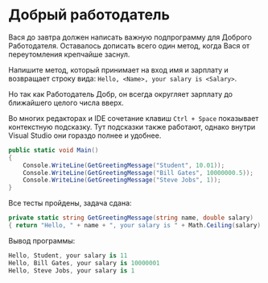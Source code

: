 # Добрый работодатель

Вася до завтра должен написать важную подпрограмму для Доброго Работодателя. Оставалось дописать всего один метод, когда Вася от переутомления крепчайше заснул.

Напишите метод, который принимает на вход имя и зарплату и возвращает строку вида: `Hello, <Name>, your salary is <Salary>`.

Но так как Работодатель Добр, он всегда округляет зарплату до ближайшего целого числа вверх.

Во многих редакторах и IDE сочетание клавиш `Ctrl + Space` показывает контекстную подсказку. Тут подсказки также работают, однако внутри Visual Studio они гораздо полнее и удобнее.

```cs
public static void Main()
{
	Console.WriteLine(GetGreetingMessage("Student", 10.01));
	Console.WriteLine(GetGreetingMessage("Bill Gates", 10000000.5));
	Console.WriteLine(GetGreetingMessage("Steve Jobs", 1));
}
```

Все тесты пройдены, задача сдана:
```cs
private static string GetGreetingMessage(string name, double salary)
{ return "Hello, " + name + ", your salary is " + Math.Ceiling(salary).ToString(); }
```

Вывод программы:
```cs
Hello, Student, your salary is 11
Hello, Bill Gates, your salary is 10000001
Hello, Steve Jobs, your salary is 1
```
